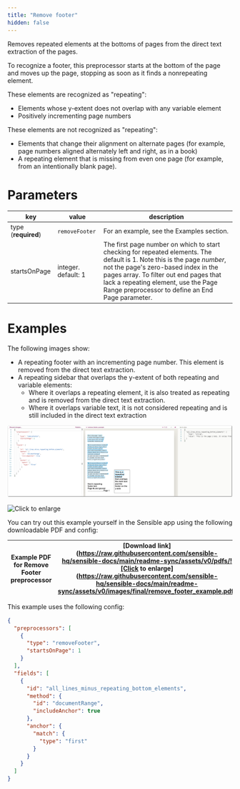 ```yaml
---
title: "Remove footer"
hidden: false
---
```


Removes repeated elements at the bottoms of pages from the direct text extraction of the pages.   

To recognize a footer, this preprocessor starts at the bottom of the page and moves up the page, stopping as soon as it finds a nonrepeating element. 

These elements are recognized as "repeating":

- Elements whose y-extent does not overlap with any variable element
- Positively incrementing page numbers

These elements are not recognized as "repeating": 

- Elements that change their alignment on alternate pages (for example, page numbers aligned alternately left and right, as in a book)
- A repeating element that is missing from even one page (for example, from an intentionally blank page). 

Parameters
====

| key            | value   | description                                                      |
| -------------- | ------ | ------------------------------------------------------------ |
| type (**required**) | `removeFooter` | For an example, see the Examples section. |
| startsOnPage | integer. default: 1 | The first page number on which to start checking for repeated elements. The default is 1.  Note this is the page *number*, not the page's zero-based index in the pages array. To filter out end pages that lack a repeating element, use the Page Range preprocessor to define an End Page parameter. |

Examples
====

The following images show:

- A repeating footer with an incrementing page number. This element is removed from the direct text extraction.
- A repeating sidebar that overlaps the y-extent of both repeating and variable elements: 
  - Where it overlaps a repeating element, it is also treated as repeating and is removed from the direct text extraction.
  - Where it overlaps variable text, it is not considered repeating and is still included in the direct text extraction

![Click to enlarge](https://raw.githubusercontent.com/sensible-hq/sensible-docs/main/readme-sync/assets/v0/images/final/remove_footer_example_1.png)

![Click to enlarge](https://raw.githubusercontent.com/sensible-hq/sensible-docs/main/readme-sync/assets/v0/images/final/remove_footer_example_2.png)


You can try out this example yourself in the Sensible app using the following downloadable PDF and config:

| Example PDF for Remove Footer preprocessor | [Download link](https://raw.githubusercontent.com/sensible-hq/sensible-docs/main/readme-sync/assets/v0/pdfs/![Click to enlarge](https://raw.githubusercontent.com/sensible-hq/sensible-docs/main/readme-sync/assets/v0/images/final/remove_footer_example.pdf) |
| ------------------------------------------ | ------------------------------------------------------------ |

This example uses the following config:

```json
{
  "preprocessors": [
    {
      "type": "removeFooter",
      "startsOnPage": 1
    }
  ],
  "fields": [
    {
      "id": "all_lines_minus_repeating_bottom_elements",
      "method": {
        "id": "documentRange",
        "includeAnchor": true
      },
      "anchor": {
        "match": {
          "type": "first"
        }
      }
    }
  ]
}
```